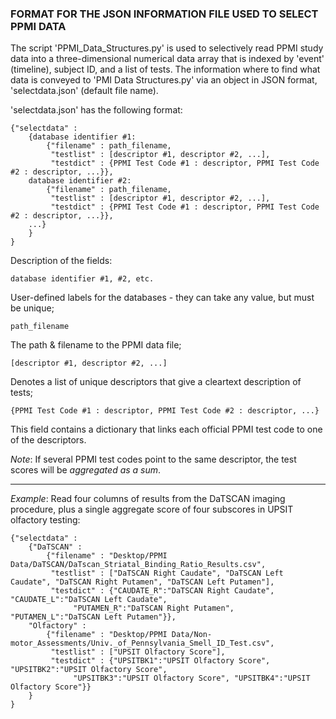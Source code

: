 ### FORMAT FOR THE JSON INFORMATION FILE USED TO SELECT PPMI DATA

The script 'PPMI_Data_Structures.py' is used to selectively read PPMI study data into a three-dimensional numerical data array that is indexed by 'event' (timeline), subject ID, and a list of tests.  The information where to find what data is conveyed to 'PMI Data Structures.py' via an object in JSON format, 'selectdata.json' (default file name).

'selectdata.json' has the following format:

	{"selectdata" :
		{database identifier #1:
			{"filename" : path_filename,
			 "testlist" : [descriptor #1, descriptor #2, ...],
			 "testdict" : {PPMI Test Code #1 : descriptor, PPMI Test Code #2 : descriptor, ...}},
		database identifier #2:
			{"filename" : path_filename,
			 "testlist" : [descriptor #1, descriptor #2, ...],
			 "testdict" : {PPMI Test Code #1 : descriptor, PPMI Test Code #2 : descriptor, ...}},
		...}
		}
	}

Description of the fields:

	database identifier #1, #2, etc. 
	
User-defined labels for the databases - they can take any value, but must be unique;

	path_filename
	
The path & filename to the PPMI data file;

	[descriptor #1, descriptor #2, ...] 
	
Denotes a list of unique descriptors that give a cleartext description of tests;

	{PPMI Test Code #1 : descriptor, PPMI Test Code #2 : descriptor, ...} 
	
This field contains a dictionary that links each official PPMI test code to one of the descriptors.

*Note*:  If several PPMI test codes point to the same descriptor, the test scores will be *aggregated as a sum*.

---

*Example*:  Read four columns of results from the DaTSCAN imaging procedure, plus a single aggregate score of four subscores in UPSIT olfactory testing:


	{"selectdata" :
		{"DaTSCAN" :
			{"filename" : "Desktop/PPMI Data/DaTSCAN/DaTscan_Striatal_Binding_Ratio_Results.csv",
			 "testlist" : ["DaTSCAN Right Caudate", "DaTSCAN Left Caudate", "DaTSCAN Right Putamen", "DaTSCAN Left Putamen"],
			 "testdict" : {"CAUDATE_R":"DaTSCAN Right Caudate", "CAUDATE_L":"DaTSCAN Left Caudate", 
				  "PUTAMEN_R":"DaTSCAN Right Putamen", "PUTAMEN_L":"DaTSCAN Left Putamen"}},
		"Olfactory" :
			{"filename" : "Desktop/PPMI Data/Non-motor_Assessments/Univ._of_Pennsylvania_Smell_ID_Test.csv",
			 "testlist" : ["UPSIT Olfactory Score"],
			 "testdict" : {"UPSITBK1":"UPSIT Olfactory Score", "UPSITBK2":"UPSIT Olfactory Score",
				  "UPSITBK3":"UPSIT Olfactory Score", "UPSITBK4":"UPSIT Olfactory Score"}}
		}
	}
